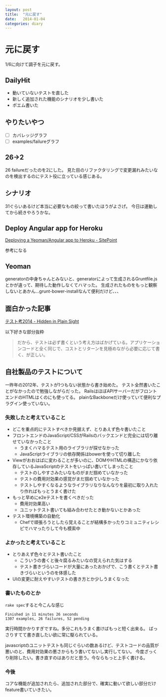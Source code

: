 ```yaml
---
layout: post
title:  "元に戻す"
date:   2014-01-04
categories: diary
---
```

# 元に戻す
1/6に向けて調子を元に戻す。

## DailyHit
- 動いていないテストを直した
- 新しく追加された機能のシナリオを少し書いた
- ポエム書いた

## やりたいやつ
- [ ] カバレッジグラフ
- [ ] examples/failureグラフ

## 26→2
26 failureだったのを2にした。
見た目のリファクタリングで変更漏れみたいなのを検出するのにテスト役に立っている感じある。

## シナリオ
31ぐらいあるけど本当に必要なもの絞って書いたほうがよさげ。
今日は運動してから続きやろうかな。

## Deploy Angular app for Heroku
[Deploying a Yeoman/Angular app to Heroku - SitePoint](http://www.sitepoint.com/deploying-yeomanangular-app-heroku/)

参考になる

## Yeoman
generatorの中身ちゃんとみないと、generatorによって生成されるGruntfile.jsとかが違って、期待した動作しなくてハマった。
生成されたものをもっと観察しないとあかん...grunt-bower-installなんて便利だけど、、、

## 面白かった記事
[テスト考2014 - Hidden in Plain Sight](http://kenn.hatenablog.com/entry/2014/01/03/095026)

以下好きな部分抜粋

> だから、テストは必ず書くという考え方はばかげている。アプリケーションコードと全く同じで、コストとリターンを見極めながら必要に応じて書く、が正しい。

## 自社製品のテストについて
一昨年の2012年、テストが1つもない状態から書き始めた。
テスト全然書いたことがなかったので勉強しながらだった。
RailsはほぼAPIサーバーだがフロントエンドのHTMLはくのにも使ってる。
plainなBackboneだけ使っていて便利なプラグイン使っていない。

### 失敗したと考えていること
- どこを重点的にテストすべきか見据えず、とりあえず色々書いたこと
- フロントエンドのJavaScript/CSSがRailsのバックエンドと完全には切り離せていなかったこと
  - うまくハマるテスト用のライブラリが探せなかった
  - JavaScriptライブラリの依存関係はbowerを使って切り離した
- Viewがおおはばに変わることが多いのに、DOMやHTMLの構造にかなり依存しているJavaScriptのテストをいっぱい書いてしまったこと
  - テストのしやすさみたいなものがまだ掴めていなかった
  - テストの費用対効果の感覚がまだ掴めていなかった
  - テストしやすくなるようなライブラリなりなんなりを最初に取り入れたり作ればもっとうまく書けた
- もっと早めにe2eテストを書くべきだった
  - 費用対効果高い
  - ユニットテスト書いても組み合わせたとき動かないとかあった
- テスト環境構築の自動化
  - Chefで頑張ろうとしたら覚えることが結構多かったりコミュニティレシピでハマったりして今も模索中

### よかったと考えていること
- とりあえず色々とテスト書いたこと
  - こういうの書くと後々腐るみたいなの覚えられた気はする
  - テスト書きづらいコードが大量にあったおかげで、こう書くとテスト書きづらいというのを体感した
- UIの変更に耐えやすいテストの書き方とか少しうまくなった


### 書いたものとか

`rake spec`すると今こんな感じ

```
Finished in 11 minutes 26 seconds
1307 examples, 26 failures, 52 pending
```

実行時間かかりすぎですね。多分これもうまく書けばもっと短く出来る。
ばっさりすてて書き直したい欲に常に駆られている。

javascriptのユニットテストも同じぐらいの数あるけど、テストコードの品質が悪いのと、費用対効果の悪さからもう書いてないし実行してない。
今度ざっくり削除したい。書き直すのはありだと思う。今ならもっと上手く書ける。


### 今後
コアな機能が追加されたら、追加された部分で、確実に動いて欲しい部分だけfeature書いていきたい。
